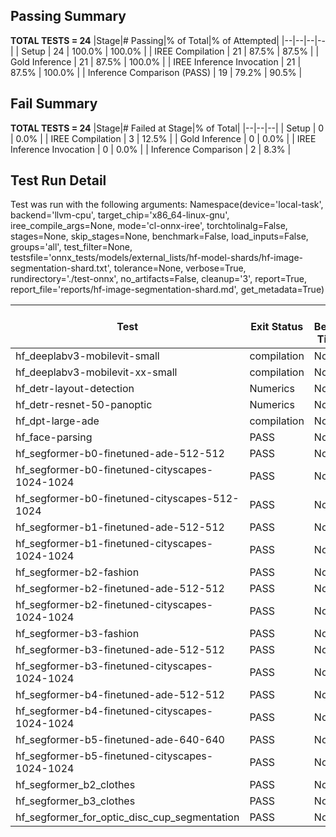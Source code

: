 ## Passing Summary

**TOTAL TESTS = 24**
|Stage|# Passing|% of Total|% of Attempted|
|--|--|--|--|
| Setup | 24 | 100.0% | 100.0% |
| IREE Compilation | 21 | 87.5% | 87.5% |
| Gold Inference | 21 | 87.5% | 100.0% |
| IREE Inference Invocation | 21 | 87.5% | 100.0% |
| Inference Comparison (PASS) | 19 | 79.2% | 90.5% |
## Fail Summary

**TOTAL TESTS = 24**
|Stage|# Failed at Stage|% of Total|
|--|--|--|
| Setup | 0 | 0.0% |
| IREE Compilation | 3 | 12.5% |
| Gold Inference | 0 | 0.0% |
| IREE Inference Invocation | 0 | 0.0% |
| Inference Comparison | 2 | 8.3% |
## Test Run Detail
Test was run with the following arguments:
Namespace(device='local-task', backend='llvm-cpu', target_chip='x86_64-linux-gnu', iree_compile_args=None, mode='cl-onnx-iree', torchtolinalg=False, stages=None, skip_stages=None, benchmark=False, load_inputs=False, groups='all', test_filter=None, testsfile='onnx_tests/models/external_lists/hf-model-shards/hf-image-segmentation-shard.txt', tolerance=None, verbose=True, rundirectory='./test-onnx', no_artifacts=False, cleanup='3', report=True, report_file='reports/hf-image-segmentation-shard.md', get_metadata=True)

| Test | Exit Status | Mean Benchmark Time (ms) | Notes |
|--|--|--|--|
| hf_deeplabv3-mobilevit-small | compilation | None | |
| hf_deeplabv3-mobilevit-xx-small | compilation | None | |
| hf_detr-layout-detection | Numerics | None | |
| hf_detr-resnet-50-panoptic | Numerics | None | |
| hf_dpt-large-ade | compilation | None | |
| hf_face-parsing | PASS | None | |
| hf_segformer-b0-finetuned-ade-512-512 | PASS | None | |
| hf_segformer-b0-finetuned-cityscapes-1024-1024 | PASS | None | |
| hf_segformer-b0-finetuned-cityscapes-512-1024 | PASS | None | |
| hf_segformer-b1-finetuned-ade-512-512 | PASS | None | |
| hf_segformer-b1-finetuned-cityscapes-1024-1024 | PASS | None | |
| hf_segformer-b2-fashion | PASS | None | |
| hf_segformer-b2-finetuned-ade-512-512 | PASS | None | |
| hf_segformer-b2-finetuned-cityscapes-1024-1024 | PASS | None | |
| hf_segformer-b3-fashion | PASS | None | |
| hf_segformer-b3-finetuned-ade-512-512 | PASS | None | |
| hf_segformer-b3-finetuned-cityscapes-1024-1024 | PASS | None | |
| hf_segformer-b4-finetuned-ade-512-512 | PASS | None | |
| hf_segformer-b4-finetuned-cityscapes-1024-1024 | PASS | None | |
| hf_segformer-b5-finetuned-ade-640-640 | PASS | None | |
| hf_segformer-b5-finetuned-cityscapes-1024-1024 | PASS | None | |
| hf_segformer_b2_clothes | PASS | None | |
| hf_segformer_b3_clothes | PASS | None | |
| hf_segformer_for_optic_disc_cup_segmentation | PASS | None | |
